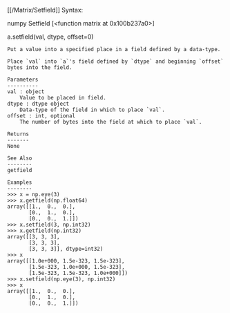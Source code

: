 [[/Matrix/Setfield]]
Syntax:

  numpy Setfield [<function matrix at 0x100b237a0>]

a.setfield(val, dtype, offset=0)

    Put a value into a specified place in a field defined by a data-type.

    Place `val` into `a`'s field defined by `dtype` and beginning `offset`
    bytes into the field.

    Parameters
    ----------
    val : object
        Value to be placed in field.
    dtype : dtype object
        Data-type of the field in which to place `val`.
    offset : int, optional
        The number of bytes into the field at which to place `val`.

    Returns
    -------
    None

    See Also
    --------
    getfield

    Examples
    --------
    >>> x = np.eye(3)
    >>> x.getfield(np.float64)
    array([[1.,  0.,  0.],
           [0.,  1.,  0.],
           [0.,  0.,  1.]])
    >>> x.setfield(3, np.int32)
    >>> x.getfield(np.int32)
    array([[3, 3, 3],
           [3, 3, 3],
           [3, 3, 3]], dtype=int32)
    >>> x
    array([[1.0e+000, 1.5e-323, 1.5e-323],
           [1.5e-323, 1.0e+000, 1.5e-323],
           [1.5e-323, 1.5e-323, 1.0e+000]])
    >>> x.setfield(np.eye(3), np.int32)
    >>> x
    array([[1.,  0.,  0.],
           [0.,  1.,  0.],
           [0.,  0.,  1.]])